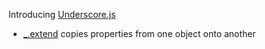 Introducing [Underscore.js](http://underscorejs.org/)

 * [_.extend](http://underscorejs.org/#extend) copies properties from one object onto another

